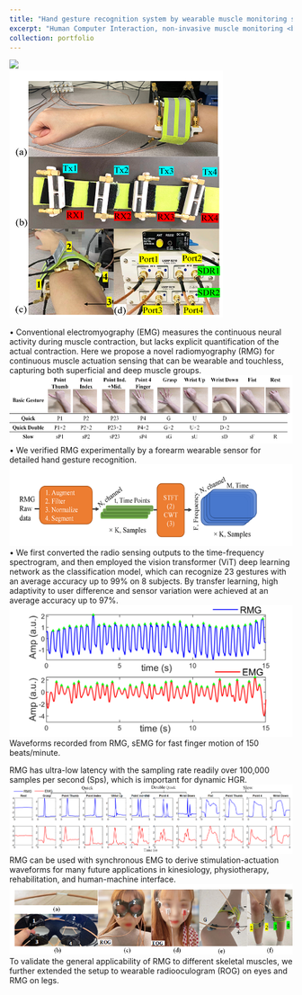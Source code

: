 ```yaml
---
title: "Hand gesture recognition system by wearable muscle monitoring sensors "
excerpt: "Human Computer Interaction, non-invasive muscle monitoring <br/><img src='/images/RMG/RMG_HGR.gif'>"
collection: portfolio
---
```


<img src='/images/RMG/RMG_HGR.gif'><br/>
<img src='/images/RMG/setup.png'>  

•	Conventional electromyography (EMG) measures the continuous neural activity during muscle contraction, but lacks explicit quantification of the actual contraction. Here we propose a novel radiomyography (RMG) for continuous muscle actuation sensing that can be wearable and touchless, capturing both superficial and deep muscle groups. 
<img src='/images/RMG/ges23.png'> 
•	We verified RMG experimentally by a forearm wearable sensor for detailed hand gesture recognition. 
<img src='/images/RMG/sigProc.png'> 
•	We first converted the radio sensing outputs to the time-frequency spectrogram, and then employed the vision transformer (ViT) deep learning network as the classification model, which can recognize 23 gestures with an average accuracy up to 99% on 8 subjects. By transfer learning, high adaptivity to user difference and sensor variation were achieved at an average accuracy up to 97%. 
<img src='/images/RMG/timeLag.png'> 
Waveforms recorded from RMG, sEMG for fast finger motion of 150 beats/minute.

RMG has ultra-low latency with the sampling rate readily over 100,000 samples per second (Sps), which is important for dynamic HGR. 
<img src='/images/RMG/RMG_EMG.png'> 
RMG can be used with synchronous EMG to derive stimulation-actuation waveforms for many future applications in kinesiology, physiotherapy, rehabilitation, and human-machine interface. 
<img src='/images/RMG/extension.png'> 
To validate the general applicability of RMG to different skeletal muscles, we further extended the setup to wearable radiooculogram (ROG) on eyes and RMG on legs. 

